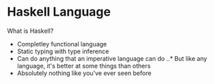 # Haskell Language
What is Haskell?
* Completley functional language
* Static typing with type inference 
* Can do anything that an imperative language can do
..* But like any language, it's better at some things than others
* Absolutely nothing like you've ever seen before
